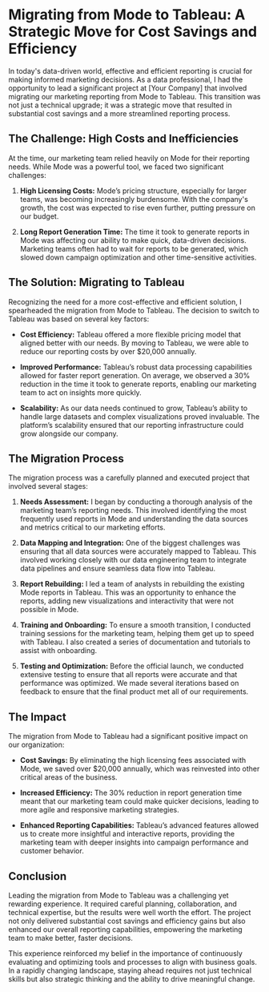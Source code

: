 
# Migrating from Mode to Tableau: A Strategic Move for Cost Savings and Efficiency

In today's data-driven world, effective and efficient reporting is crucial for making informed marketing decisions. As a data professional, I had the opportunity to lead a significant project at [Your Company] that involved migrating our marketing reporting from Mode to Tableau. This transition was not just a technical upgrade; it was a strategic move that resulted in substantial cost savings and a more streamlined reporting process.

## The Challenge: High Costs and Inefficiencies

At the time, our marketing team relied heavily on Mode for their reporting needs. While Mode was a powerful tool, we faced two significant challenges:

1. **High Licensing Costs:** Mode’s pricing structure, especially for larger teams, was becoming increasingly burdensome. With the company's growth, the cost was expected to rise even further, putting pressure on our budget.

2. **Long Report Generation Time:** The time it took to generate reports in Mode was affecting our ability to make quick, data-driven decisions. Marketing teams often had to wait for reports to be generated, which slowed down campaign optimization and other time-sensitive activities.

## The Solution: Migrating to Tableau

Recognizing the need for a more cost-effective and efficient solution, I spearheaded the migration from Mode to Tableau. The decision to switch to Tableau was based on several key factors:

- **Cost Efficiency:** Tableau offered a more flexible pricing model that aligned better with our needs. By moving to Tableau, we were able to reduce our reporting costs by over $20,000 annually.

- **Improved Performance:** Tableau’s robust data processing capabilities allowed for faster report generation. On average, we observed a 30% reduction in the time it took to generate reports, enabling our marketing team to act on insights more quickly.

- **Scalability:** As our data needs continued to grow, Tableau’s ability to handle large datasets and complex visualizations proved invaluable. The platform’s scalability ensured that our reporting infrastructure could grow alongside our company.

## The Migration Process

The migration process was a carefully planned and executed project that involved several stages:

1. **Needs Assessment:** I began by conducting a thorough analysis of the marketing team’s reporting needs. This involved identifying the most frequently used reports in Mode and understanding the data sources and metrics critical to our marketing efforts.

2. **Data Mapping and Integration:** One of the biggest challenges was ensuring that all data sources were accurately mapped to Tableau. This involved working closely with our data engineering team to integrate data pipelines and ensure seamless data flow into Tableau.

3. **Report Rebuilding:** I led a team of analysts in rebuilding the existing Mode reports in Tableau. This was an opportunity to enhance the reports, adding new visualizations and interactivity that were not possible in Mode.

4. **Training and Onboarding:** To ensure a smooth transition, I conducted training sessions for the marketing team, helping them get up to speed with Tableau. I also created a series of documentation and tutorials to assist with onboarding.

5. **Testing and Optimization:** Before the official launch, we conducted extensive testing to ensure that all reports were accurate and that performance was optimized. We made several iterations based on feedback to ensure that the final product met all of our requirements.

## The Impact

The migration from Mode to Tableau had a significant positive impact on our organization:

- **Cost Savings:** By eliminating the high licensing fees associated with Mode, we saved over $20,000 annually, which was reinvested into other critical areas of the business.

- **Increased Efficiency:** The 30% reduction in report generation time meant that our marketing team could make quicker decisions, leading to more agile and responsive marketing strategies.

- **Enhanced Reporting Capabilities:** Tableau’s advanced features allowed us to create more insightful and interactive reports, providing the marketing team with deeper insights into campaign performance and customer behavior.

## Conclusion

Leading the migration from Mode to Tableau was a challenging yet rewarding experience. It required careful planning, collaboration, and technical expertise, but the results were well worth the effort. The project not only delivered substantial cost savings and efficiency gains but also enhanced our overall reporting capabilities, empowering the marketing team to make better, faster decisions.

This experience reinforced my belief in the importance of continuously evaluating and optimizing tools and processes to align with business goals. In a rapidly changing landscape, staying ahead requires not just technical skills but also strategic thinking and the ability to drive meaningful change.
